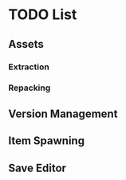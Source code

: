 # TODO List

## Assets

### Extraction

### Repacking

## Version Management

## Item Spawning

## Save Editor